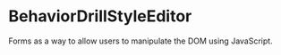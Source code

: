 BehaviorDrillStyleEditor
========================

Forms as a way to allow users to manipulate the DOM using JavaScript.
